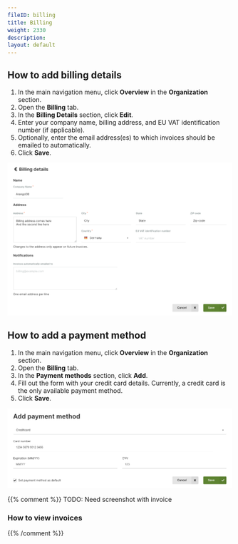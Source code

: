 ```yaml
---
fileID: billing
title: Billing
weight: 2330
description: 
layout: default
---
```

## How to add billing details

1. In the main navigation menu, click **Overview** in the **Organization** section.
2. Open the **Billing** tab.
3. In the **Billing Details** section, click **Edit**.
4. Enter your company name, billing address, and EU VAT identification number (if applicable).
5. Optionally, enter the email address(es) to which invoices should be emailed
   to automatically.
6. Click **Save**.

![ArangoGraph Billing Details](/images/arangograph-billing-details.png)

## How to add a payment method

1. In the main navigation menu, click **Overview** in the **Organization** section.
2. Open the **Billing** tab.
3. In the **Payment methods** section, click **Add**.
4. Fill out the form with your credit card details. Currently, a credit card is the only available payment method.
5. Click **Save**.

![ArangoGraph Payment Method](/images/arangograph-add-payment-method-credit-card.png)

{{% comment %}}
TODO: Need screenshot with invoice

### How to view invoices


{{% /comment %}}
